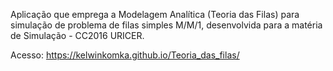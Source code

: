 Aplicação que emprega a Modelagem Analítica (Teoria das Filas) para simulação de problema de filas simples M/M/1, desenvolvida para a matéria de Simulação - CC2016 URICER.

Acesso: https://kelwinkomka.github.io/Teoria_das_filas/
